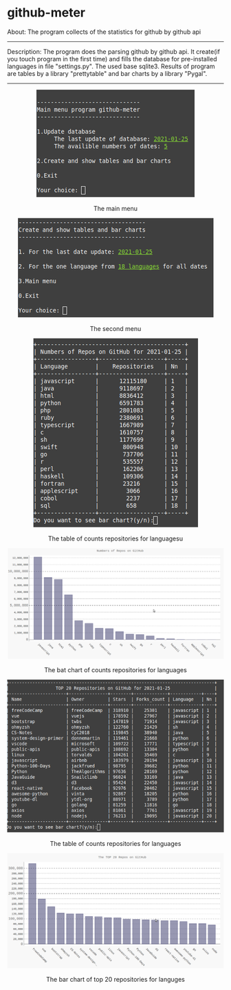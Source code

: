 # github-meter
About: The program collects of the statistics for github by github api
<hr>
Description: The program does the parsing github by github api. It create(if you touch program in the first time) and fills the database for pre-installed languages in file "settings.py". The used base sqlite3. Results of program are tables by a library "prettytable" and bar charts by a library "Pygal".
<hr>
<p align="center">
  <img src="screenshots/001_main_menu.png"/>
<p align="center">The main menu<p align="center">
</p>

<p align="center">
  <img src="screenshots/002_second_menu.png"/>
<p align="center">The second menu<p align="center">
</p>

<p align="center">
  <img src="screenshots/003_table_lang_date.png"/>
<p align="center">The table of counts repositories for languagesu<p align="center">
</p>
<p align="center">
  <img src="screenshots/004_bar_lang_date.png"/>
<p align="center">The bat chart of counts repositories for languages<p align="center">
</p>
<p align="center">
  <img src="screenshots/005_table_top20_repos_date.png"/>
<p align="center">The table of counts repositories for languages<p align="center">
</p>
<p align="center">
  <img src="screenshots/006_bar_top20_repos_date.png"/>
<p align="center">The bar chart of top 20 repositories for languges<p align="center">
</p>



